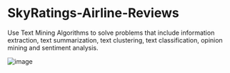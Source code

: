# SkyRatings-Airline-Reviews
Use Text Mining Algorithms to solve problems that include information extraction, text summarization, text clustering, text classification, opinion mining and sentiment analysis.

![image](https://github.com/user-attachments/assets/b9074ace-ea7f-401c-9460-5eadd47d7925=250x250)

